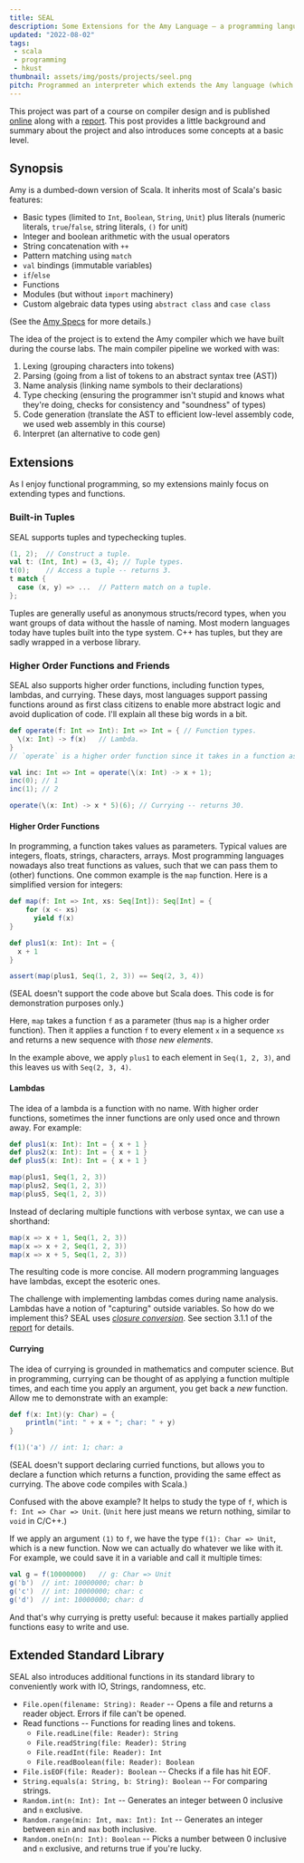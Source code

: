 ```yaml
---
title: SEAL
description: Some Extensions for the Amy Language – a programming language project made with Scala.
updated: "2022-08-02"
tags:
 - scala 
 - programming
 - hkust
thumbnail: assets/img/posts/projects/seel.png
pitch: Programmed an interpreter which extends the Amy language (which itself is a subset of Scala) with tuples and higher order functions (including lambdas and currying).
---
```


This project was part of a course on compiler design and is published [online](https://github.com/TrebledJ/seal) along with a [report][report]. This post provides a little background and summary about the project and also introduces some concepts at a basic level.

## Synopsis
Amy is a dumbed-down version of Scala. It inherits most of Scala's basic features:

* Basic types (limited to `Int`, `Boolean`, `String`, `Unit`) plus literals (numeric literals, `true`/`false`, string literals, `()` for unit)
* Integer and boolean arithmetic with the usual operators
* String concatenation with `++`
* Pattern matching using `match`
* `val` bindings (immutable variables)
* `if`/`else`
* Functions
* Modules (but without `import` machinery)
* Custom algebraic data types using `abstract class` and `case class`

(See the [Amy Specs](https://github.com/TrebledJ/seal/blob/master/amy-specs.pdf) for more details.)

The idea of the project is to extend the Amy compiler which we have built during the course labs. The main compiler pipeline we worked with was:

1. Lexing (grouping characters into tokens)
2. Parsing (going from a list of tokens to an abstract syntax tree (AST))
3. Name analysis (linking name symbols to their declarations)
4. Type checking (ensuring the programmer isn't stupid and knows what they're doing, checks for consistency and "soundness" of types)
5. Code generation (translate the AST to efficient low-level assembly code, we used web assembly in this course)
6. Interpret (an alternative to code gen)

## Extensions

As I enjoy functional programming, so my extensions mainly focus on extending types and functions.

### Built-in Tuples
SEAL supports tuples and typechecking tuples.

```scala
(1, 2);  // Construct a tuple.
val t: (Int, Int) = (3, 4); // Tuple types.
t(0);    // Access a tuple -- returns 3.
t match {
  case (x, y) => ...  // Pattern match on a tuple.
};
```

Tuples are generally useful as anonymous structs/record types, when you want groups of data without the hassle of naming. Most modern languages today have tuples built into the type system. C++ has tuples, but they are sadly wrapped in a verbose library.

### Higher Order Functions and Friends
SEAL also supports higher order functions, including function types, lambdas, and currying. These days, most languages support passing functions around as first class citizens to enable more abstract logic and avoid duplication of code. I'll explain all these big words in a bit.

```scala
def operate(f: Int => Int): Int => Int = { // Function types.
  \(x: Int) -> f(x)   // Lambda.
}
// `operate` is a higher order function since it takes in a function as parameter.

val inc: Int => Int = operate(\(x: Int) -> x + 1);
inc(0); // 1
inc(1); // 2

operate(\(x: Int) -> x * 5)(6); // Currying -- returns 30.
```

#### Higher Order Functions
In programming, a function takes values as parameters. Typical values are integers, floats, strings, characters, arrays. Most programming languages nowadays also treat functions as values, such that we can pass them to (other) functions. One common example is the `map` function. Here is a simplified version for integers:

```scala
def map(f: Int => Int, xs: Seq[Int]): Seq[Int] = {
    for (x <- xs)
      yield f(x)
}

def plus1(x: Int): Int = {
  x + 1
}

assert(map(plus1, Seq(1, 2, 3)) == Seq(2, 3, 4))
```
(SEAL doesn't support the code above but Scala does. This code is for demonstration purposes only.)

Here, `map` takes a function `f` as a parameter (thus `map` is a higher order function). Then it applies a function `f` to every element `x` in a sequence `xs` and returns a new sequence with *those new elements*.

In the example above, we apply `plus1` to each element in `Seq(1, 2, 3)`, and this leaves us with `Seq(2, 3, 4)`.

#### Lambdas
The idea of a lambda is a function with no name. With higher order functions, sometimes the inner functions are only used once and thrown away. For example:

```scala
def plus1(x: Int): Int = { x + 1 }
def plus2(x: Int): Int = { x + 1 }
def plus5(x: Int): Int = { x + 1 }

map(plus1, Seq(1, 2, 3))
map(plus2, Seq(1, 2, 3))
map(plus5, Seq(1, 2, 3))
```

Instead of declaring multiple functions with verbose syntax, we can use a shorthand:

```scala
map(x => x + 1, Seq(1, 2, 3))
map(x => x + 2, Seq(1, 2, 3))
map(x => x + 5, Seq(1, 2, 3))
```

The resulting code is more concise. All modern programming languages have lambdas, except the esoteric ones.

The challenge with implementing lambdas comes during name analysis. Lambdas have a notion of "capturing" outside variables. So how do we implement this? SEAL uses [*closure conversion*][closure-conversion]. See section 3.1.1 of the [report][report] for details.

#### Currying
The idea of currying is grounded in mathematics and computer science. But in programming, currying can be thought of as applying a function multiple times, and each time you apply an argument, you get back a *new* function. Allow me to demonstrate with an example:

```scala
def f(x: Int)(y: Char) = {
    println("int: " + x + "; char: " + y)
}

f(1)('a') // int: 1; char: a
```

(SEAL doesn't support declaring curried functions, but allows you to declare a function which returns a function, providing the same effect as currying. The above code compiles with Scala.)

Confused with the above example? It helps to study the type of `f`, which is `f: Int => Char => Unit`. (`Unit` here just means we return nothing, similar to `void` in C/C++.)

If we apply an argument `(1)` to `f`, we have the type `f(1): Char => Unit`, which is a new function. Now we can actually do whatever we like with it. For example, we could save it in a variable and call it multiple times:

```scala
val g = f(10000000)   // g: Char => Unit
g('b')  // int: 10000000; char: b
g('c')  // int: 10000000; char: c
g('d')  // int: 10000000; char: d
```

And that's why currying is pretty useful: because it makes partially applied functions easy to write and use.

## Extended Standard Library

SEAL also introduces additional functions in its standard library to conveniently work with IO, Strings, randomness, etc.

* `File.open(filename: String): Reader` -- Opens a file and returns a reader object. Errors if file can't be opened.
* Read functions -- Functions for reading lines and tokens.
  * `File.readLine(file: Reader): String`
  * `File.readString(file: Reader): String`
  * `File.readInt(file: Reader): Int`
  * `File.readBoolean(file: Reader): Boolean`
* `File.isEOF(file: Reader): Boolean` -- Checks if a file has hit EOF.
* `String.equals(a: String, b: String): Boolean` -- For comparing strings.
* `Random.int(n: Int): Int` -- Generates an integer between 0 inclusive and `n` exclusive.
* `Random.range(min: Int, max: Int): Int` -- Generates an integer between `min` and `max` both inclusive.
* `Random.oneIn(n: Int): Boolean` -- Picks a number between 0 inclusive and `n` exclusive, and returns true if you're lucky.

[report]: https://github.com/TrebledJ/seal/blob/master/report/report.pdf
[closure-conversion]: https://matt.might.net/articles/closure-conversion/